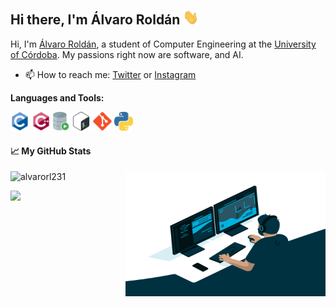 ## Hi there, I'm Álvaro Roldán <img src="https://github.com/alvarorl231/alvarorl231/blob/main/images/saludo.gif" width="25px">

Hi, I'm [Álvaro Roldán](https://github.com/alvarorl231), a student of Computer Engineering at the  [University of Córdoba](http://www.uco.es/). My passions right now are software, and AI.
 
- 📫 How to reach me: [Twitter](https://twitter.com/alvarorl231) or [Instagram](https://instagram.com/alvarorl231)

**Languages and Tools:**  
<div align="left">
 <img src = 'https://github.com/alvarorl231/alvarorl231/blob/main/images/c-original.svg' width='30'/> <img src = 'https://github.com/alvarorl231/alvarorl231/blob/main/images/cpp.svg' width='30'/>  <img src = 'https://github.com/alvarorl231/alvarorl231/blob/main/images/sql.svg' height='30'/> <img src = 'https://github.com/alvarorl231/alvarorl231/blob/main/images/bash.png' width='30'/> <img src = 'https://github.com/alvarorl231/alvarorl231/blob/main/images/git.svg' width='30'/> <img src = 'https://github.com/alvarorl231/alvarorl231/blob/main/images/python.png' height='30'/>
</div>



#### 📈 My GitHub Stats

<p align="left"> <img src="https://github-readme-stats.vercel.app/api?username=alvarorl231&show_icons=true&theme=vue" alt="alvarorl231" />
 
<img align="right" alt="GIF" src="https://github.com/alvarorl231/alvarorl231/blob/main/images/code.gif?raw=true" width="320" height="200" />

![](https://visitor-badge.glitch.me/badge?page_id=alvarorl231.alvarorl231)
